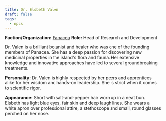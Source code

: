 ```yaml
---
title: Dr. Elsbeth Valen
draft: false
tags:
  - npcs
---
```

**Faction/Organization:** [Panacea](panacea.md)
**Role:** Head of Research and Development

Dr. Valen is a brilliant botanist and healer who was one of the founding members of Panacea. She has a deep passion for discovering new medicinal properties in the island's flora and fauna. Her extensive knowledge and innovative approaches have led to several groundbreaking treatments.

**Personality:** Dr. Valen is highly respected by her peers and apprentices alike for her wisdom and hands-on leadership. She is strict when it comes to scientific rigor.

**Appearance:** Short with salt-and-pepper hair worn up in a neat bun. Elsbeth has light blue eyes, fair skin and deep laugh lines. She wears a white apron over professional attire, a stethoscope and small, round glasses perched on her nose.